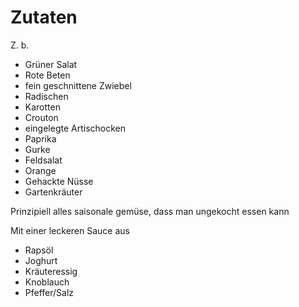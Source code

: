 # Zutaten
Z. b.
- Grüner Salat
- Rote Beten
- fein geschnittene Zwiebel
- Radischen
- Karotten
- Crouton
- eingelegte Artischocken
- Paprika
- Gurke
- Feldsalat
- Orange
- Gehackte Nüsse
- Gartenkräuter

Prinzipiell alles saisonale gemüse, dass man ungekocht essen kann


Mit einer leckeren Sauce aus
- Rapsöl
- Joghurt
- Kräuteressig
- Knoblauch
- Pfeffer/Salz
